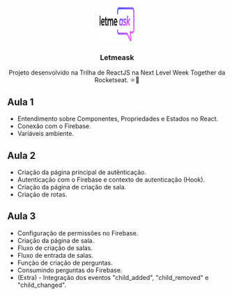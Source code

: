 
<p align="center">
  <a href="https://github.com/zF4ke/letmeask-nlwtogethe">
    <img src="src/assets/images/logo.svg" alt="Logo" width="80" height="80">
  </a>
  <h3 align="center">Letmeask</h3>
  <p align="center">Projeto desenvolvido na Trilha de ReactJS na Next Level Week Together da Rocketseat. ⚛️🚀</p>
</p>


## Aula 1

- Entendimento sobre Componentes, Propriedades e Estados no React.
- Conexão com o Firebase.
- Variáveis ambiente.

## Aula 2

- Criação da página principal de autênticação.
- Autenticação com o Firebase e contexto de autenticação (Hook).
- Criação da página de criação de sala.
- Criação de rotas.

## Aula 3

- Configuração de permissões no Firebase.
- Criação da página de sala.
- Fluxo de criação de salas.
- Fluxo de entrada de salas.
- Função de criação de perguntas.
- Consumindo perguntas do Firebase.
- (Extra) - Integração dos eventos "child_added", "child_removed" e "child_changed".
